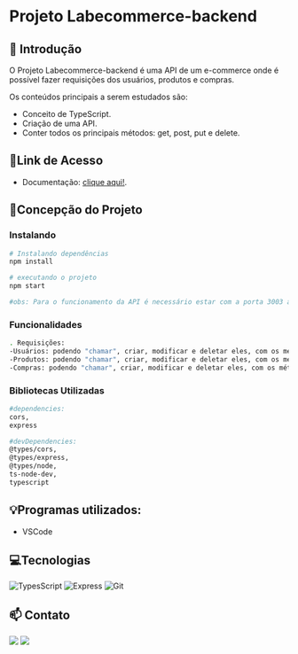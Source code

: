 # **Projeto Labecommerce-backend**

## 📖 Introdução 

O Projeto Labecommerce-backend é uma API de um e-commerce onde é possível fazer requisições dos usuários, produtos e compras.

Os conteúdos principais  a serem estudados são:

- Conceito de TypeScript.
- Criação de uma API.
- Conter todos os principais métodos: get, post, put e delete.

## 🔗Link de Acesso
- Documentação: [clique aqui!](https://documenter.getpostman.com/view/25826643/2s93RTQCJL).

## 📄Concepção do Projeto

### Instalando
```bash
# Instalando dependências
npm install

# executando o projeto
npm start

#obs: Para o funcionamento da API é necessário estar com a porta 3003 aberta dando o npm start no projeto.
```

### Funcionalidades
```bash
. Requisições: 
-Usuários: podendo "chamar", criar, modificar e deletar eles, com os métodos get, post, put e delete consecutivamente.
-Produtos: podendo "chamar", criar, modificar e deletar eles, com os métodos get, post, put e delete consecutivamente.
-Compras: podendo "chamar", criar, modificar e deletar eles, com os métodos get, post, put e delete consecutivamente.
```

### Bibliotecas Utilizadas

```bash
#dependencies:
cors,
express

#devDependencies:
@types/cors,
@types/express,
@types/node,
ts-node-dev,
typescript
```

## 💡Programas utilizados:
- VSCode

## 💻Tecnologias 

![TypesScript](https://img.shields.io/badge/TypeScript-1572B6?style=for-the-badge&logo=typescript&logoColor=white)
![Express](https://img.shields.io/badge/Express-f8f8ff?style=for-the-badge&logo=express&logoColor=black)
![Git](https://img.shields.io/badge/GIT-E44C30?style=for-the-badge&logo=git&logoColor=white)

## 📫 Contato

 <a href = "mailto:italo.rocha.de.oliveira@gmail.com"><img src="https://img.shields.io/badge/-Gmail-%23333?style=for-the-badge&logo=gmail&logoColor=white" alvo ="_blank"></a>
  <a href="https://www.linkedin.com/in/italorochaoliveira/" target="_blank"><img src="https://img.shields.io/badge/-LinkedIn-%230077B5?style=for-the-badge&logo=linkedin&logoColor=white" target="_blank"></a>
